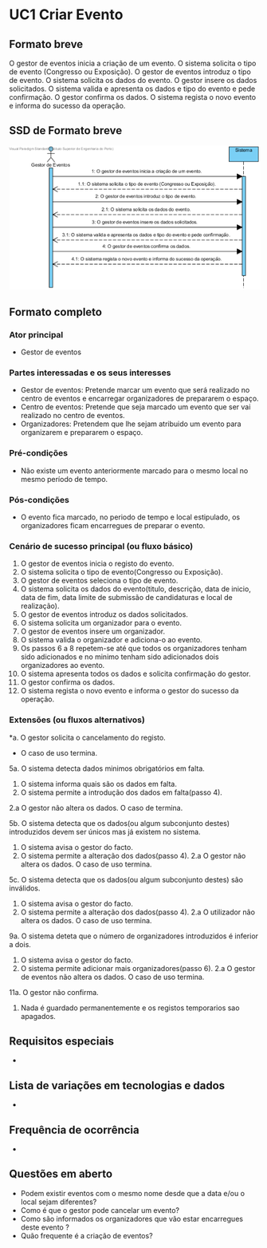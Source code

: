 # UC1 Criar Evento
## Formato breve
O gestor de eventos inicia a criação de um evento.
O sistema solicita o tipo de evento (Congresso ou Exposição).
O gestor de eventos introduz o tipo de evento.
O sistema solicita os dados do evento.
O gestor insere os dados solicitados.
O sistema valida e apresenta os dados e tipo do evento e pede confirmação.
O gestor confirma os dados.
O sistema regista o novo evento e informa do sucesso da operação.

## SSD de Formato breve
![SSD_UC1.png](../../Imagens/SSD_UC1.png)

## Formato completo

### Ator principal
* Gestor de eventos

### Partes interessadas e os seus interesses
+ Gestor de eventos: Pretende marcar um evento que será realizado no centro de eventos e encarregar organizadores de prepararem o espaço.
+ Centro de eventos: Pretende que seja marcado um evento que ser vai realizado no centro de eventos.
+ Organizadores: Pretendem que lhe sejam atribuido um evento para organizarem e prepararem o espaço.

### Pré-condições
+ Não existe um evento anteriormente marcado para o mesmo local no mesmo período de tempo.

### Pós-condições
* O evento fica marcado, no periodo de tempo e local estipulado, os organizadores ficam encarregues de preparar o evento.

### Cenário de sucesso principal (ou fluxo básico)
1. O gestor de eventos inicia o registo do evento.
2. O sistema solicita o tipo de evento(Congresso ou Exposição).
3. O gestor de eventos seleciona o tipo de evento.
4. O sistema solicita os dados do evento(titulo, descrição, data de inicio, data de fim, data limite de submissão de candidaturas e local de realização).
5. O gestor de eventos introduz os dados solicitados.
6. O sistema solicita um organizador para o evento.
7. O gestor de eventos insere um organizador.
8. O sistema valida o organizador e adiciona-o ao evento.
9. Os passos 6 a 8 repetem-se até que todos os organizadores tenham sido adicionados e no minimo tenham sido adicionados dois organizadores ao evento.
10. O sistema apresenta todos os dados e solicita confirmação do gestor.
11. O gestor confirma os dados.
12. O sistema regista o novo evento e informa o gestor do sucesso da operação.

### Extensões (ou fluxos alternativos)
\*a. O gestor solicita o cancelamento do registo.

+ O caso de uso termina.

5a. O sistema detecta dados minimos obrigatórios em falta.
1. O sistema informa quais são os dados em falta.
2. O sistema permite a introdução dos dados em falta(passo 4).

  2.a O gestor não altera os dados. O caso de termina.

5b. O sistema detecta que os dados(ou algum subconjunto destes) introduzidos devem ser únicos mas já existem no sistema.

1. O sistema avisa o gestor do facto.
2. O sistema permite a alteração dos dados(passo 4).
  2.a O gestor não altera os dados. O caso de uso termina.

5c. O sistema detecta que os dados(ou algum subconjunto destes) são inválidos.
1. O sistema avisa o gestor do facto.
2. O sistema permite a alteração dos dados(passo 4).
  2.a O utilizador não altera os dados. O caso de uso termina.

9a. O sistema deteta que o número de organizadores introduzidos é inferior a dois.
1. O sistema avisa o gestor do facto.
2. O sistema permite adicionar mais organizadores(passo 6).
  2.a O gestor de eventos não altera os dados. O caso de uso termina.  

11a. O gestor não confirma.
1. Nada é guardado permanentemente e os registos temporarios sao apagados.
## Requisitos especiais
*

## Lista de variações em tecnologias e dados
*

## Frequência de ocorrência
*

## Questões em aberto
+ Podem existir eventos com o mesmo nome desde que a data e/ou o local sejam diferentes?
+ Como é que o gestor pode cancelar um evento?
+ Como são informados os organizadores que vão estar encarregues deste evento ?
+ Quão frequente é a criação de eventos?
